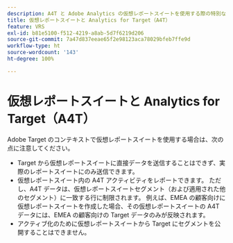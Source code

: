 ```yaml
---
description: A4T と Adobe Analytics の仮想レポートスイートを使用する際の特別な考慮事項
title: 仮想レポートスイートと Analytics for Target（A4T）
feature: VRS
exl-id: b81e5100-f512-4219-a8ab-5d7f6219d206
source-git-commit: 7a47d837eeae65f2e98123aca78029bfeb7ffe9d
workflow-type: ht
source-wordcount: '143'
ht-degree: 100%

---
```


# 仮想レポートスイートと Analytics for Target（A4T）

Adobe Target のコンテキストで仮想レポートスイートを使用する場合は、次の点に注意してください。

* Target から仮想レポートスイートに直接データを送信することはできず、実際のレポートスイートにのみ送信できます。
* 仮想レポートスイート内の A4T アクティビティをレポートできます。 ただし、A4T データは、仮想レポートスイートセグメント（および適用された他のセグメント）に一致する行に制限されます。 例えば、EMEA の顧客向けに仮想レポートスイートを作成した場合、その仮想レポートスイートの A4T データには、EMEA の顧客向けの Target データのみが反映されます。
* アクティブ化のために仮想レポートスイートから Target にセグメントを公開することはできません。
